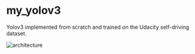 # my_yolov3
Yolov3 implemented from scratch and trained on the Udacity self-driving dataset.


![architecture](custom_yolo_architecture.svg)
